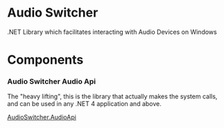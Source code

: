 Audio Switcher
=============

.NET Library which facilitates interacting with Audio Devices on Windows


Components
======


### Audio Switcher Audio Api

The "heavy lifting", this is the library that actually makes the system calls, and can be used in any .NET 4 application and above.

[AudioSwitcher.AudioApi](AudioSwitcher.AudioApi/)
